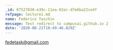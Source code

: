 ```yaml
---
_id: 07527830-e39c-11ea-92ec-d7e6ba22ce4f
refpage: lecture1.md
name: Federico Taschin
message: Test redirect to campusai.github.io 2
date: '2020-08-21T10:49:46.829Z'
---
```

fedetask@gmail.com
